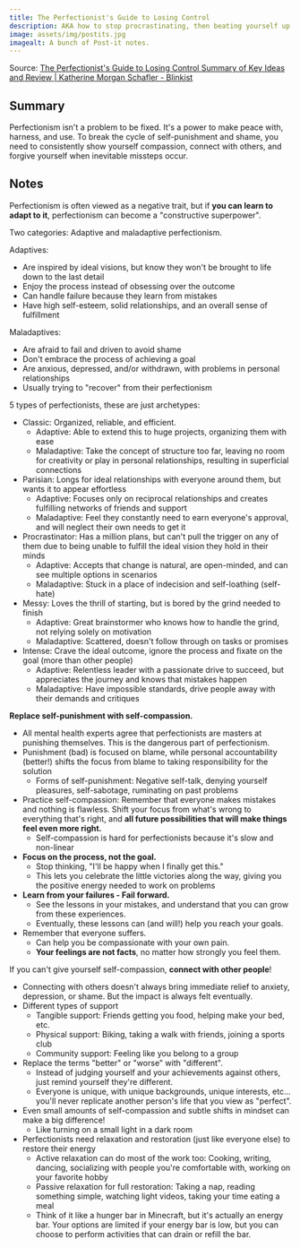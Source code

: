 ```yaml
---
title: The Perfectionist's Guide to Losing Control
description: AKA how to stop procrastinating, then beating yourself up over it.
image: assets/img/postits.jpg
imagealt: A bunch of Post-it notes.
---
```


Source: [The Perfectionist's Guide to Losing Control Summary of Key Ideas and Review \| Katherine Morgan Schafler - Blinkist](https://www.blinkist.com/en/books/the-perfectionists-guide-to-losing-control-en)

## Summary

Perfectionism isn't a problem to be fixed. It's a power to make peace with, harness, and use. To break the cycle of self-punishment and shame, you need to consistently show yourself compassion, connect with others, and forgive yourself when inevitable missteps occur.

## Notes

Perfectionism is often viewed as a negative trait, but if **you can learn to adapt to it**, perfectionism can become a "constructive superpower".

Two categories: Adaptive and maladaptive perfectionism.

Adaptives:
 - Are inspired by ideal visions, but know they won't be brought to life down to the last detail
 - Enjoy the process instead of obsessing over the outcome
 - Can handle failure because they learn from mistakes
 - Have high self-esteem, solid relationships, and an overall sense of fulfillment

Maladaptives:
 - Are afraid to fail and driven to avoid shame
 - Don't embrace the process of achieving a goal
 - Are anxious, depressed, and/or withdrawn, with problems in personal relationships
 - Usually trying to "recover" from their perfectionism

5 types of perfectionists, these are just archetypes:
- Classic: Organized, reliable, and efficient.
	- Adaptive: Able to extend this to huge projects, organizing them with ease
	- Maladaptive: Take the concept of structure too far, leaving no room for creativity or play in personal relationships, resulting in superficial connections
- Parisian: Longs for ideal relationships with everyone around them, but wants it to appear effortless
	- Adaptive: Focuses only on reciprocal relationships and creates fulfilling networks of friends and support
	- Maladaptive: Feel they constantly need to earn everyone's approval, and will neglect their own needs to get it
- Procrastinator: Has a million plans, but can't pull the trigger on any of them due to being unable to fulfill the ideal vision they hold in their minds
	- Adaptive: Accepts that change is natural, are open-minded, and can see multiple options in scenarios
	- Maladaptive: Stuck in a place of indecision and self-loathing (self-hate)
- Messy: Loves the thrill of starting, but is bored by the grind needed to finish
	- Adaptive: Great brainstormer who knows how to handle the grind, not relying solely on motivation
	- Maladaptive: Scattered, doesn't follow through on tasks or promises
- Intense: Crave the ideal outcome, ignore the process and fixate on the goal (more than other people)
	- Adaptive: Relentless leader with a passionate drive to succeed, but appreciates the journey and knows that mistakes happen
	- Maladaptive: Have impossible standards, drive people away with their demands and critiques

**Replace self-punishment with self-compassion.**

- All mental health experts agree that perfectionists are masters at punishing themselves. This is the dangerous part of perfectionism.
- Punishment (bad) is focused on blame, while personal accountability (better!) shifts the focus from blame to taking responsibility for the solution
	- Forms of self-punishment: Negative self-talk, denying yourself pleasures, self-sabotage, ruminating on past problems
- Practice self-compassion: Remember that everyone makes mistakes and nothing is flawless. Shift your focus from what's wrong to everything that's right, and **all future possibilities that will make things feel even more right.**
	- Self-compassion is hard for perfectionists because it's slow and non-linear
- **Focus on the process, not the goal.**
	- Stop thinking, "I'll be happy when I finally get this."
	- This lets you celebrate the little victories along the way, giving you the positive energy needed to work on problems
- **Learn from your failures - Fail forward.**
	- See the lessons in your mistakes, and understand that you can grow from these experiences.
	- Eventually, these lessons can (and will!) help you reach your goals.
- Remember that everyone suffers.
	- Can help you be compassionate with your own pain.
	- **Your feelings are not facts**, no matter how strongly you feel them.

If you can't give yourself self-compassion, **connect with other people**!

- Connecting with others doesn't always bring immediate relief to anxiety, depression, or shame. But the impact is always felt eventually.
- Different types of support
	- Tangible support: Friends getting you food, helping make your bed, etc.
	- Physical support: Biking, taking a walk with friends, joining a sports club
	- Community support: Feeling like you belong to a group
- Replace the terms "better" or "worse" with "different".
	- Instead of judging yourself and your achievements against others, just remind yourself they're different.
	- Everyone is unique, with unique backgrounds, unique interests, etc... you'll never replicate another person's life that you view as "perfect".
- Even small amounts of self-compassion and subtle shifts in mindset can make a big difference!
	- Like turning on a small light in a dark room
- Perfectionists need relaxation and restoration (just like everyone else) to restore their energy
	- Active relaxation can do most of the work too: Cooking, writing, dancing, socializing with people you're comfortable with, working on your favorite hobby
	- Passive relaxation for full restoration: Taking a nap, reading something simple, watching light videos, taking your time eating a meal
	- Think of it like a hunger bar in Minecraft, but it's actually an energy bar. Your options are limited if your energy bar is low, but you can choose to perform activities that can drain or refill the bar.

